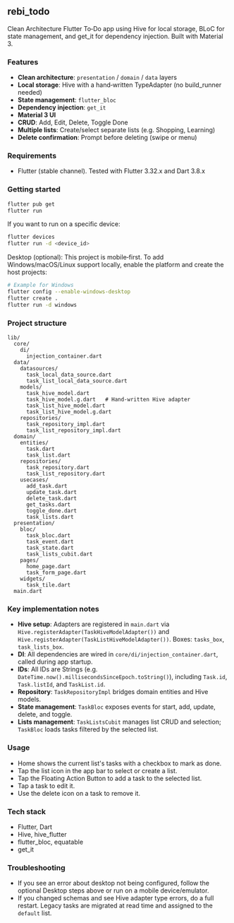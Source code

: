 ## rebi_todo

Clean Architecture Flutter To‑Do app using Hive for local storage, BLoC for state management, and get_it for dependency injection. Built with Material 3.

### Features
- **Clean architecture**: `presentation` / `domain` / `data` layers
- **Local storage**: Hive with a hand‑written TypeAdapter (no build_runner needed)
- **State management**: `flutter_bloc`
- **Dependency injection**: `get_it`
- **Material 3 UI**
- **CRUD**: Add, Edit, Delete, Toggle Done
- **Multiple lists**: Create/select separate lists (e.g. Shopping, Learning)
- **Delete confirmation**: Prompt before deleting (swipe or menu)

### Requirements
- Flutter (stable channel). Tested with Flutter 3.32.x and Dart 3.8.x

### Getting started
```bash
flutter pub get
flutter run
```

If you want to run on a specific device:
```bash
flutter devices
flutter run -d <device_id>
```

Desktop (optional): This project is mobile‑first. To add Windows/macOS/Linux support locally, enable the platform and create the host projects:
```bash
# Example for Windows
flutter config --enable-windows-desktop
flutter create .
flutter run -d windows
```

### Project structure
```text
lib/
  core/
    di/
      injection_container.dart
  data/
    datasources/
      task_local_data_source.dart
      task_list_local_data_source.dart
    models/
      task_hive_model.dart
      task_hive_model.g.dart   # Hand-written Hive adapter
      task_list_hive_model.dart
      task_list_hive_model.g.dart
    repositories/
      task_repository_impl.dart
      task_list_repository_impl.dart
  domain/
    entities/
      task.dart
      task_list.dart
    repositories/
      task_repository.dart
      task_list_repository.dart
    usecases/
      add_task.dart
      update_task.dart
      delete_task.dart
      get_tasks.dart
      toggle_done.dart
      task_lists.dart
  presentation/
    bloc/
      task_bloc.dart
      task_event.dart
      task_state.dart
      task_lists_cubit.dart
    pages/
      home_page.dart
      task_form_page.dart
    widgets/
      task_tile.dart
  main.dart
```

### Key implementation notes
- **Hive setup**: Adapters are registered in `main.dart` via `Hive.registerAdapter(TaskHiveModelAdapter())` and `Hive.registerAdapter(TaskListHiveModelAdapter())`. Boxes: `tasks_box`, `task_lists_box`.
- **DI**: All dependencies are wired in `core/di/injection_container.dart`, called during app startup.
- **IDs**: All IDs are Strings (e.g. `DateTime.now().millisecondsSinceEpoch.toString()`), including `Task.id`, `Task.listId`, and `TaskList.id`.
- **Repository**: `TaskRepositoryImpl` bridges domain entities and Hive models.
- **State management**: `TaskBloc` exposes events for start, add, update, delete, and toggle.
- **Lists management**: `TaskListsCubit` manages list CRUD and selection; `TaskBloc` loads tasks filtered by the selected list.

### Usage
- Home shows the current list's tasks with a checkbox to mark as done.
- Tap the list icon in the app bar to select or create a list.
- Tap the Floating Action Button to add a task to the selected list.
- Tap a task to edit it.
- Use the delete icon on a task to remove it.

### Tech stack
- Flutter, Dart
- Hive, hive_flutter
- flutter_bloc, equatable
- get_it

### Troubleshooting
- If you see an error about desktop not being configured, follow the optional Desktop steps above or run on a mobile device/emulator.
- If you changed schemas and see Hive adapter type errors, do a full restart. Legacy tasks are migrated at read time and assigned to the `default` list.

